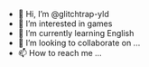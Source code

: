 - 👋 Hi, I’m @glitchtrap-yld
- 👀 I’m interested in games
- 🌱 I’m currently learning English
- 💞️ I’m looking to collaborate on ...
- 📫 How to reach me ...

<!---
glitchtrap-yld/glitchtrap-yld is a ✨ special ✨ repository because its `README.md` (this file) appears on your GitHub profile.
You can click the Preview link to take a look at your changes.
--->
